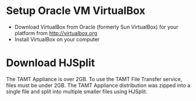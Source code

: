 # Setup Oracle VM VirtualBox #

  * Download VirtualBox from Oracle (formerly Sun VirtualBox) for your platform from http://virtualbox.org
  * Install VirtualBox on your computer

# Download HJSplit #

The TAMT Appliance is over 2GB. To use the TAMT File Transfer service, files must be under 2GB. The TAMT Appliance distribution was zipped into a single file and split into multiple smaller files using HJSplit.